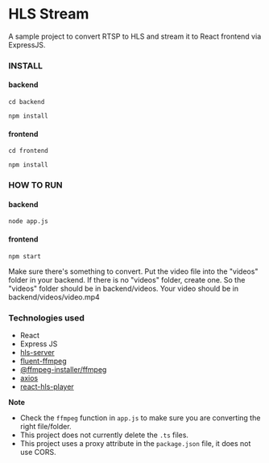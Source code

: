 # HLS Stream

A sample project to convert RTSP to HLS and stream it to React frontend via ExpressJS.

### INSTALL

#### backend

```cd backend```

```npm install```

#### frontend
```cd frontend```

```npm install```

### HOW TO RUN

#### backend
```node app.js```

#### frontend
```npm start```

Make sure there's something to convert. Put the video file into the "videos" folder in your backend. If there is no "videos" folder, create one. So the "videos" folder should be in backend/videos. Your video should be in backend/videos/video.mp4

### Technologies used
- React
- Express JS
- [hls-server](https://www.npmjs.com/package/hls-server)
- [fluent-ffmpeg](https://www.npmjs.com/package/fluent-ffmpeg)
- [@ffmpeg-installer/ffmpeg](https://www.npmjs.com/package/@ffmpeg-installer/ffmpeg)
- [axios](https://www.npmjs.com/package/axios)
- [react-hls-player](https://www.npmjs.com/package/react-hls-player)

**Note**
- Check the ```ffmpeg``` function in ```app.js``` to make sure you are converting the right file/folder. 
- This project does not currently delete the ```.ts``` files.
- This project uses a proxy attribute in the ```package.json``` file, it does not use CORS.
